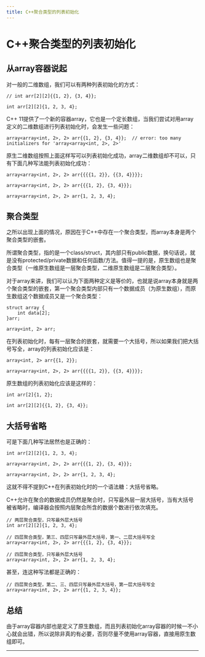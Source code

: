 ```yaml
---
title: C++聚合类型的列表初始化
---
```


# C++聚合类型的列表初始化

<script type="text/javascript" src="/include/head.js"></script>

## 从array容器说起

对一般的二维数组，我们可以有两种列表初始化的方式：

```
// int arr[2][2]{{1, 2}, {3, 4}};

int arr[2][2]{1, 2, 3, 4};
```

C++ 11提供了一个新的容器array，它也是一个定长数组，当我们尝试对用array定义的二维数组进行列表初始化时，会发生一些问题：

```
array<array<int, 2>, 2> arr{{1, 2}, {3, 4}};  // error: too many initializers for 'array<array<int, 2>, 2>'
```

原生二维数组按照上面这样写可以列表初始化成功，array二维数组却不可以，只有下面几种写法能列表初始化成功：

```
array<array<int, 2>, 2> arr{{{{1, 2}}, {{3, 4}}}};

array<array<int, 2>, 2> arr{{{1, 2}, {3, 4}}};

array<array<int, 2>, 2> arr{1, 2, 3, 4};
```

## 聚合类型

之所以出现上面的情况，原因在于C++中存在一个聚合类型，而array本身是两个聚合类型的嵌套。

所谓聚合类型，指的是一个class/struct，其内部只有public数据，换句话说，就是没有protected/private数据和任何函数/方法。值得一提的是，原生数组也是聚合类型（一维原生数组是一层聚合类型，二维原生数组是二层聚合类型）。

对于array来讲，我们可以认为下面两种定义是等价的，也就是说array本身就是两个聚合类型的嵌套，第一个聚合类型内部只有一个数据成员（为原生数组），而原生数组这个数据成员又是一个聚合类型：

```
struct array {
    int data[2];
}arr;

array<int, 2> arr;
```

在列表初始化时，每有一层聚合的嵌套，就需要一个大括号，所以如果我们把大括号写全，array的列表初始化应该是：

```
array<int, 2> arr{{1, 2}};

array<array<int, 2>, 2> arr{{{{1, 2}}, {{3, 4}}}};
```

原生数组的列表初始化应该是这样的：

```
int arr[2]{1, 2};

int arr[2][2]{{1, 2}, {3, 4}};
```

## 大括号省略

可是下面几种写法居然也是正确的：

```
int arr[2][2]{1, 2, 3, 4};

array<array<int, 2>, 2> arr{{{1, 2}, {3, 4}}};

array<array<int, 2>, 2> arr{1, 2, 3, 4};
```

这就不得不提到C++在列表初始化时的一个语法糖：大括号省略。

C++允许在聚合的数据成员仍然是聚合时，只写最外层一层大括号，当有大括号被省略时，编译器会按照内层聚合所含的数据个数进行依次填充。

```
// 两层聚合类型，只写最外层大括号
int arr[2][2]{1, 2, 3, 4};

// 四层聚合类型，第三、四层只写最外层大括号，第一、二层大括号写全
array<array<int, 2>, 2> arr{{{1, 2}, {3, 4}}};

// 四层聚合类型，只写最外层大括号
array<array<int, 2>, 2> arr{1, 2, 3, 4};
```

甚至，连这种写法都是正确的：

```
// 四层聚合类型，第二、三、四层只写最外层大括号，第一层大括号写全
array<array<int, 2>, 2> arr{{1, 2, 3, 4}};
```

## 总结

由于array容器内部也是定义了原生数组，而且列表初始化array容器的时候一不小心就会出错，所以说除非真的有必要，否则尽量不使用array容器，直接用原生数组即可。

---

<script type="text/javascript" src="/include/tail.js"></script>
